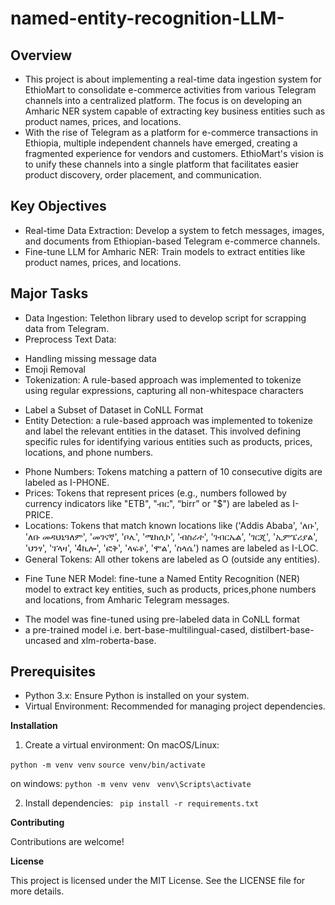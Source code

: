 # named-entity-recognition-LLM-

## Overview
* This project is about implementing a real-time data ingestion system for EthioMart to consolidate e-commerce activities from various Telegram channels into a centralized platform. The focus is on developing an Amharic NER system capable of extracting key business entities such as product names, prices, and locations.
* With the rise of Telegram as a platform for e-commerce transactions in Ethiopia, multiple independent channels have emerged, creating a fragmented experience for vendors and customers. EthioMart's vision is to unify these channels into a single platform that facilitates easier product discovery, order placement, and communication.

## Key Objectives
* Real-time Data Extraction: Develop a system to fetch messages, images, and documents from Ethiopian-based Telegram e-commerce channels.
* Fine-tune LLM for Amharic NER: Train models to extract entities like product names, prices, and locations.

## Major Tasks
* Data Ingestion: Telethon library used to develop script for scrapping data from Telegram.
* Preprocess Text Data:
- Handling missing message data
- Emoji Removal
- Tokenization: A rule-based approach was implemented to tokenize using regular expressions, capturing all non-whitespace characters
* Label a Subset of Dataset in CoNLL Format
* Entity Detection: a rule-based approach was implemented to tokenize and label the relevant entities in the dataset. This involved defining specific rules for identifying various entities such as products, prices, locations, and phone numbers.
- Phone Numbers: Tokens matching a pattern of 10 consecutive digits are labeled as I-PHONE.
- Prices: Tokens that represent prices (e.g., numbers followed by currency indicators like "ETB", "ብር", “birr” or "$") are labeled as I-PRICE.
- Locations: Tokens that match known locations like ('Addis Ababa', 'ለቡ', 'ለቡ መዳህኒዓለም', 'መገናኛ', 'ቦሌ', 'ሜክሲኮ', 'ብስራተ', 'ገብርኤል', 'ገርጂ', 'ኢምፔሪያል', 'ህንፃ', 'ፕላዛ', '4ኪሎ', 'ፎቅ', 'ላፍቶ', 'ሞል', 'ስላሴ')  names are labeled as I-LOC.
- General Tokens: All other tokens are labeled as O (outside any entities).

* Fine Tune NER Model: fine-tune a Named Entity Recognition (NER) model to extract key entities, such as products, prices,phone numbers and locations, from Amharic Telegram messages. 
- The model was fine-tuned using pre-labeled data in CoNLL format 
- a pre-trained model i.e.  bert-base-multilingual-cased, distilbert-base-uncased and xlm-roberta-base.

## Prerequisites
* Python 3.x: Ensure Python is installed on your system.
* Virtual Environment: Recommended for managing project dependencies.

**Installation**

1. Create a virtual environment:
On macOS/Linux:

```python -m venv venv```
```source venv/bin/activate```

on windows:
```python -m venv venv ```
```venv\Scripts\activate ```

2. Install dependencies:
``` pip install -r requirements.txt```


**Contributing**

Contributions are welcome!

**License**

This project is licensed under the MIT License. See the LICENSE file for more details.
